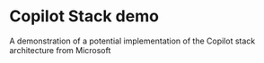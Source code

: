# Copilot Stack demo
A demonstration of a potential implementation of the Copilot stack architecture from Microsoft
